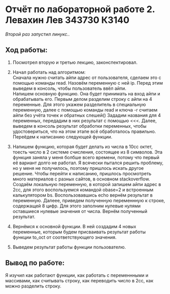 # Отчёт по лабораторной работе 2. Левахин Лев 343730 КЗ140
*Второй раз запустил линукс..*

## Ход работы:
1) Посмотрел вторую и третью лекцию, законспектировал.

2) Начал работать над алгоритмом:  
  Сначала нужно считать айпи адрес от пользователя, сделаем это с помощью команды read. Назовём переменную с ней ip. Перед этим выведем в консоль, чтобы пользователь ввёл айпи.  
  Напишем основную функцию. Она будет принимать на вход айпи и обрабатывать его. Первым делом разделим строку с айпи на 4 переменные. 
Для этого укажем разделитель в специальную переменную, далее с помощью команды read и ключа -r считаем айпи без учёта точек и обратных слешей(\)
Зададим названия для 4 переменных, передадим в них результат с помощью <<<.
Далее, выведем в консоль результат обработки переменных, чтобы удостовериться, что на этом этапе всё обработалось правильно.
Переёдем к написанию следующей функции.  

3) Напишем функцию, которая будет делать из числа в 10сс октет, тоесть число в 2 системе счисления, состоящее из 8 символов.
Эта функция заняла у меня болбше всего времени, потому что первый её вариант долго не работал. Я всячески пытался решить проблему, но у меня не получилось, поэтому пришлось искать другое решение. Чтобы перейти к написанию, пришлось просмотреть много материалов с разных сайтов, в основном stackoverflow.
Создаём локальную переменную, в которой запишем айпи адрес в 2сс, для этого воспользуемся командой obase=2 и встроенным калькулятором bs. Воспользовавшись echo вернём результат в переменную.
Далеее, приведем полученную переменнную к строке, содержащей 8 цифр. Для этого заполним нулевые нулями оставшиеся нулевые значения от числа. Вернём полученный результат.  

4) Вернёмся к основной функции. В ней создадим 4 новых переменные, которым будем присваивать результат работы функции to_oct от соответствующего значения.  

5) Выведем результат работы функции пользователю.  


## Вывод по работе:
Я изучил как работают функции, как работать с переменнными и массивами, как считывать строку, как переводить число в 2сс, как можно разделить строку.

